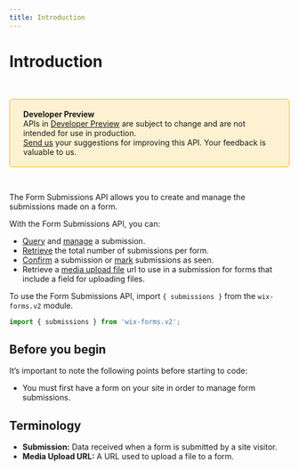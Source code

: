 ```yaml
---
title: Introduction
---
```


# Introduction

&nbsp;

<div style="background-color: #FEF1D1; padding: 18px 24px; border-radius: 6px; border: 1px solid #FDB10C; box-sizing: border-box; display: inline-block">
    <b>Developer Preview</b>
    <br/>
    <span>APIs in <a href="https://www.wix.com/velo/reference/api-overview/developer-preview">Developer Preview</a> are subject to change and are not intended for use in production.<br/><a href="mailto:velo-preview-feedback@wix.com">Send us</a> your suggestions for improving this API. Your feedback is valuable to us.</span>
</div>  

&nbsp;

<!--
> **Note:**
> This module is [universal](/api-overview/api-versions#universal-modules). Functions in this module can run on both the backend and frontend, unless specified otherwise.
--> 

The Form Submissions API allows you to create and manage the submissions made on a form. 

With the Form Submissions API, you can:
- [Query](wix-forms-v2/submissions/querysubmissionsbynamespace) and [manage](wix-forms-v2/submissions/createsubmission) a submission.
- [Retrieve](wix-forms-v2/submissions/countsubmission) the total number of submissions per form.
- [Confirm](wix-forms-v2/submissions/confirmsubmission) a submission or [mark](wix-forms-v2/submissions/bulkmarksubmissionsasseen) submissions as seen. 
- Retrieve a [media upload file](wix-forms-v2/submissions/querysubmissionsbynamespace) url to use in a submission for forms that include a field for uploading files. 


To use the Form Submissions API, import `{ submissions }` from the `wix-forms.v2` module. 

```javascript
import { submissions } from 'wix-forms.v2';
```

## Before you begin

It’s important to note the following points before starting to code:
- You must first have a form on your site in order to manage form submissions.  


## Terminology

- **Submission:** Data received when a form is submitted by a site visitor. 
- **Media Upload URL:** A URL used to upload a file to a form. 
